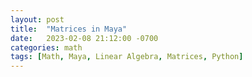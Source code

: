 ```yaml
---
layout: post
title:  "Matrices in Maya"
date:   2023-02-08 21:12:00 -0700
categories: math
tags: [Math, Maya, Linear Algebra, Matrices, Python]
---
```



